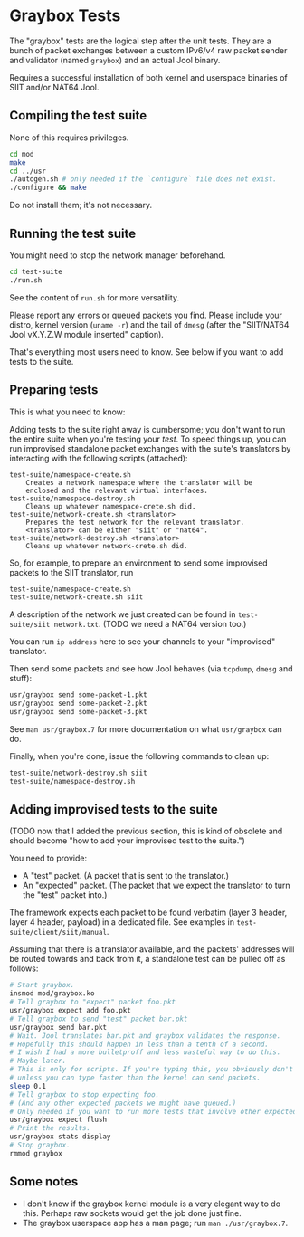 # Graybox Tests

The "graybox" tests are the logical step after the unit tests. They are a bunch of packet exchanges between a custom IPv6/v4 raw packet sender and validator (named `graybox`) and an actual Jool binary.

Requires a successful installation of both kernel and userspace binaries of SIIT and/or NAT64 Jool.

## Compiling the test suite

None of this requires privileges.

```bash
cd mod
make
cd ../usr
./autogen.sh # only needed if the `configure` file does not exist.
./configure && make
```

Do not install them; it's not necessary.

## Running the test suite

You might need to stop the network manager beforehand.

```bash
cd test-suite
./run.sh
```

See the content of `run.sh` for more versatility.

Please [report](https://github.com/NICMx/Jool/issues) any errors or queued packets you find. Please include your distro, kernel version (`uname -r`) and the tail of `dmesg` (after the "SIIT/NAT64 Jool vX.Y.Z.W module inserted" caption).

That's everything most users need to know. See below if you want to add tests to the suite.

## Preparing tests

This is what you need to know:

Adding tests to the suite right away is cumbersome; you don't want to run the entire suite when you're testing your *test*. To speed things up, you can run improvised standalone packet exchanges with the suite's translators by interacting with the following scripts (attached):

	test-suite/namespace-create.sh
		Creates a network namespace where the translator will be
		enclosed and the relevant virtual interfaces.
	test-suite/namespace-destroy.sh
		Cleans up whatever namespace-crete.sh did.
	test-suite/network-create.sh <translator>
		Prepares the test network for the relevant translator.
		<translator> can be either "siit" or "nat64".
	test-suite/network-destroy.sh <translator>
		Cleans up whatever network-crete.sh did.

So, for example, to prepare an environment to send some improvised packets to the SIIT translator, run

```bash
test-suite/namespace-create.sh
test-suite/network-create.sh siit
```

A description of the network we just created can be found in `test-suite/siit network.txt`. (TODO we need a NAT64 version too.)

You can run `ip address` here to see your channels to your "improvised" translator.

Then send some packets and see how Jool behaves (via `tcpdump`, `dmesg` and stuff):

```bash
usr/graybox send some-packet-1.pkt
usr/graybox send some-packet-2.pkt
usr/graybox send some-packet-3.pkt
```

See `man usr/graybox.7` for more documentation on what `usr/graybox` can do.

Finally, when you're done, issue the following commands to clean up:

```bash
test-suite/network-destroy.sh siit
test-suite/namespace-destroy.sh
```

## Adding improvised tests to the suite

(TODO now that I added the previous section, this is kind of obsolete and should become "how to add your improvised test to the suite.")

You need to provide:

- A "test" packet. (A packet that is sent to the translator.)
- An "expected" packet. (The packet that we expect the translator to turn the "test" packet into.)

The framework expects each packet to be found verbatim (layer 3 header, layer 4 header, payload) in a dedicated file. See examples in `test-suite/client/siit/manual`.

Assuming that there is a translator available, and the packets' addresses will be routed towards and back from it, a standalone test can be pulled off as follows:

```bash
# Start graybox.
insmod mod/graybox.ko
# Tell graybox to "expect" packet foo.pkt
usr/graybox expect add foo.pkt
# Tell graybox to send "test" packet bar.pkt
usr/graybox send bar.pkt
# Wait. Jool translates bar.pkt and graybox validates the response.
# Hopefully this should happen in less than a tenth of a second.
# I wish I had a more bulletproff and less wasteful way to do this.
# Maybe later.
# This is only for scripts. If you're typing this, you obviously don't need this
# unless you can type faster than the kernel can send packets.
sleep 0.1
# Tell graybox to stop expecting foo.
# (And any other expected packets we might have queued.)
# Only needed if you want to run more tests that involve other expected packets.
usr/graybox expect flush
# Print the results.
usr/graybox stats display
# Stop graybox.
rmmod graybox
```

## Some notes

- I don't know if the graybox kernel module is a very elegant way to do this. Perhaps raw sockets would get the job done just fine.
- The graybox userspace app has a man page; run `man ./usr/graybox.7`.
